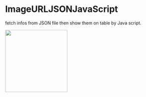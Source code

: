 # ImageURLJSONJavaScript
fetch infos from JSON file then show them on table by Java script.

<img src = "" width="200">

